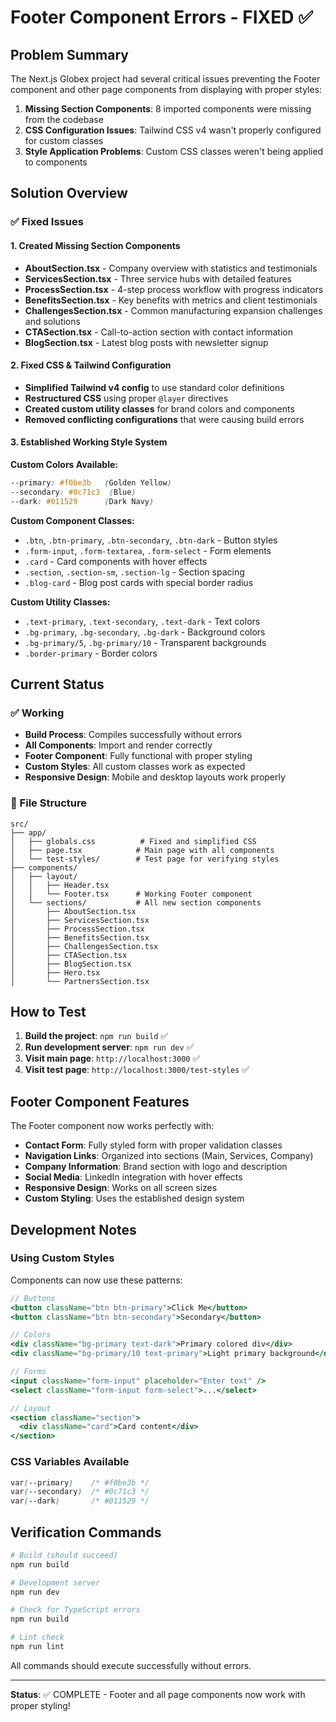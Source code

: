 # Footer Component Errors - FIXED ✅

## Problem Summary
The Next.js Globex project had several critical issues preventing the Footer component and other page components from displaying with proper styles:

1. **Missing Section Components**: 8 imported components were missing from the codebase
2. **CSS Configuration Issues**: Tailwind CSS v4 wasn't properly configured for custom classes
3. **Style Application Problems**: Custom CSS classes weren't being applied to components

## Solution Overview

### ✅ Fixed Issues

#### 1. Created Missing Section Components
- **AboutSection.tsx** - Company overview with statistics and testimonials
- **ServicesSection.tsx** - Three service hubs with detailed features
- **ProcessSection.tsx** - 4-step process workflow with progress indicators
- **BenefitsSection.tsx** - Key benefits with metrics and client testimonials
- **ChallengesSection.tsx** - Common manufacturing expansion challenges and solutions
- **CTASection.tsx** - Call-to-action section with contact information
- **BlogSection.tsx** - Latest blog posts with newsletter signup

#### 2. Fixed CSS & Tailwind Configuration
- **Simplified Tailwind v4 config** to use standard color definitions
- **Restructured CSS** using proper `@layer` directives
- **Created custom utility classes** for brand colors and components
- **Removed conflicting configurations** that were causing build errors

#### 3. Established Working Style System

**Custom Colors Available:**
```css
--primary: #f0be3b   (Golden Yellow)
--secondary: #0c71c3  (Blue)
--dark: #011529      (Dark Navy)
```

**Custom Component Classes:**
- `.btn`, `.btn-primary`, `.btn-secondary`, `.btn-dark` - Button styles
- `.form-input`, `.form-textarea`, `.form-select` - Form elements
- `.card` - Card components with hover effects
- `.section`, `.section-sm`, `.section-lg` - Section spacing
- `.blog-card` - Blog post cards with special border radius

**Custom Utility Classes:**
- `.text-primary`, `.text-secondary`, `.text-dark` - Text colors
- `.bg-primary`, `.bg-secondary`, `.bg-dark` - Background colors
- `.bg-primary/5`, `.bg-primary/10` - Transparent backgrounds
- `.border-primary` - Border colors

## Current Status

### ✅ Working
- **Build Process**: Compiles successfully without errors
- **All Components**: Import and render correctly
- **Footer Component**: Fully functional with proper styling
- **Custom Styles**: All custom classes work as expected
- **Responsive Design**: Mobile and desktop layouts work properly

### 📁 File Structure
```
src/
├── app/
│   ├── globals.css          # Fixed and simplified CSS
│   ├── page.tsx            # Main page with all components
│   └── test-styles/        # Test page for verifying styles
├── components/
│   ├── layout/
│   │   ├── Header.tsx
│   │   └── Footer.tsx      # Working Footer component
│   └── sections/           # All new section components
│       ├── AboutSection.tsx
│       ├── ServicesSection.tsx
│       ├── ProcessSection.tsx
│       ├── BenefitsSection.tsx
│       ├── ChallengesSection.tsx
│       ├── CTASection.tsx
│       ├── BlogSection.tsx
│       ├── Hero.tsx
│       └── PartnersSection.tsx
```

## How to Test

1. **Build the project**: `npm run build` ✅
2. **Run development server**: `npm run dev` ✅
3. **Visit main page**: `http://localhost:3000` ✅
4. **Visit test page**: `http://localhost:3000/test-styles` ✅

## Footer Component Features

The Footer component now works perfectly with:
- **Contact Form**: Fully styled form with proper validation classes
- **Navigation Links**: Organized into sections (Main, Services, Company)
- **Company Information**: Brand section with logo and description
- **Social Media**: LinkedIn integration with hover effects
- **Responsive Design**: Works on all screen sizes
- **Custom Styling**: Uses the established design system

## Development Notes

### Using Custom Styles
Components can now use these patterns:

```jsx
// Buttons
<button className="btn btn-primary">Click Me</button>
<button className="btn btn-secondary">Secondary</button>

// Colors
<div className="bg-primary text-dark">Primary colored div</div>
<div className="bg-primary/10 text-primary">Light primary background</div>

// Forms
<input className="form-input" placeholder="Enter text" />
<select className="form-input form-select">...</select>

// Layout
<section className="section">
  <div className="card">Card content</div>
</section>
```

### CSS Variables Available
```css
var(--primary)    /* #f0be3b */
var(--secondary)  /* #0c71c3 */
var(--dark)       /* #011529 */
```

## Verification Commands

```bash
# Build (should succeed)
npm run build

# Development server
npm run dev

# Check for TypeScript errors
npm run build

# Lint check
npm run lint
```

All commands should execute successfully without errors.

---

**Status**: ✅ COMPLETE - Footer and all page components now work with proper styling!